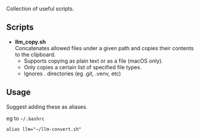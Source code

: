 Collection of useful scripts.

## Scripts

- **llm_copy.sh**  
  Concatenates allowed files under a given path and copies their contents to the clipboard.
  - Supports copying as plain text or as a file (macOS only).
  - Only copies a certain list of specified file types.
  - Ignores . directories (eg .git, .venv, etc)

## Usage

Suggest adding these as aliases.

eg to `~/.bashrc`

```
alias llm="~/llm-convert.sh"
```